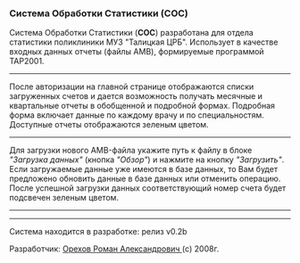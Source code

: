 <h3>Система Обработки Статистики (COC)</h3>
<p>Система Обработки Статистики (<strong>СОС</strong>) разработана для отдела
статистики поликлиники МУЗ &quot;Талицкая ЦРБ&quot;. Использует в качестве
входных данных отчеты (файлы AMB), формируемые программой TAP2001. </p><hr />
<p>После авторизации на главной странице отображаются списки загруженных счетов
и дается возможность получать месячные и квартальные отчеты в обобщенной и
подробной формах. Подробная форма включает данные по каждому врачу и по
специальностям. Доступные отчеты отображаются зеленым цветом.</p><hr />
<p>Для загрузки нового AMB-файла укажите путь к файлу в блоке <em>&quot;Загрузка
данных&quot;</em> (кнопка <em>&quot;Обзор&quot;</em>) и нажмите на кнопку
<em>&quot;Загрузить&quot;</em>. Если загружаемые данные уже имеются в
базе данных, то Вам будет предложено обновить данные в базе данных или отменить
операцию. После успешной загрузки данных соответствующий номер счета
будет подсвечен зеленым цветом.</p><hr />
<hr />
<p>Система находится в разработке: релиз v0.2b</p>
<p>Разработчик: <a href="mailto:tripsin@yandex.ru">Орехов Роман Александрович
</a>(c) 2008г. </p>
